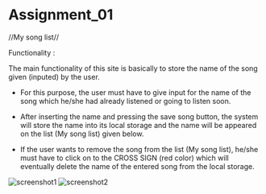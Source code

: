 # Assignment_01

//My song list//

 Functionality :

The main functionality of this site is basically to store the name of the song given (inputed) by the user. 

* For this purpose, the user must have to give input for the name of the song which he/she had already listened or going to listen soon. 

* After inserting the name and pressing the save song button, the system will store the name into its local storage and the name will be appeared on the list (My song list) given below. 

* If the user wants to remove the song from the list (My song list), he/she must have to click on to the CROSS SIGN (red color) which will eventually delete the name of the entered song from the local storage.





![screenshot1](https://user-images.githubusercontent.com/39041780/60396110-1e0ede00-9b5f-11e9-958c-eb117c787263.png)
![screenshot2](https://user-images.githubusercontent.com/39041780/60396111-20713800-9b5f-11e9-8a4e-f1df1b25371f.png)

